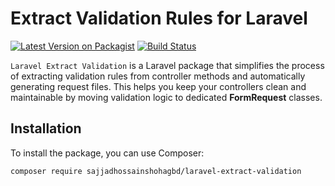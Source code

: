 # Extract Validation Rules for Laravel

[![Latest Version on Packagist](https://img.shields.io/packagist/v/sajjadhossainshohagbd/extract-validation.svg?style=flat-square)](https://packagist.org/packages/sajjadhossainshohagbd/extract-validation)
[![Build Status](https://img.shields.io/github/actions/workflow/status/sajjadhossainshohagbd/extract-validation/test.yml?branch=main)](https://github.com/sajjadhossainshohagbd/extract-validation/actions)

`Laravel Extract Validation` is a Laravel package that simplifies the process of extracting validation rules from controller methods and automatically generating request files. This helps you keep your controllers clean and maintainable by moving validation logic to dedicated **FormRequest** classes.

## Installation

To install the package, you can use Composer:

```bash
composer require sajjadhossainshohagbd/laravel-extract-validation

